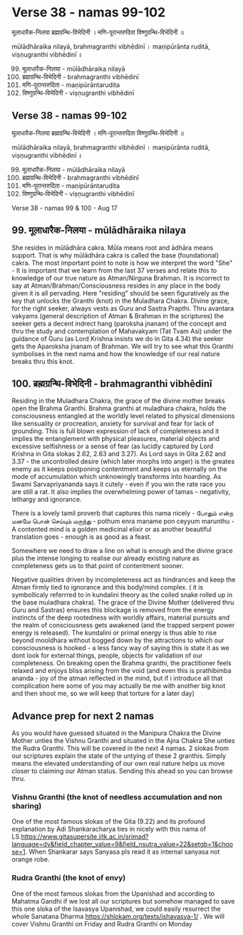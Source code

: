 # Verse 38 - namas 99-102

मूलाधारैक-निलया ब्रह्मग्रन्थि-विभेदिनी ।
मणि-पूरान्तरुदिता विष्णुग्रन्थि-विभेदिनी ॥

mūlādhāraika nilayā, brahmagranthi vibhēdinī ।
maṇipūrānta ruditā, viṣṇugranthi vibhēdinī ॥

99. मूलाधारैक-निलया - mūlādhāraika nilayā
100. ब्रह्मग्रन्थि-विभेदिनी - brahmagranthi vibhēdinī
101. मणि-पूरान्तरुदिता - maṇipūrāntarudita
102. विष्णुग्रन्थि-विभेदिनी - viṣṇugranthi vibhēdinī

## Verse 38 - namas 99-102

मूलाधारैक-निलया ब्रह्मग्रन्थि-विभेदिनी । 
मणि-पूरान्तरुदिता विष्णुग्रन्थि-विभेदिनी ॥

mūlādhāraika nilayā, brahmagranthi vibhēdinī । 
maṇipūrānta ruditā, viṣṇugranthi vibhēdinī ॥

99. मूलाधारैक-निलया - mūlādhāraika nilayā
100. ब्रह्मग्रन्थि-विभेदिनी - brahmagranthi vibhēdinī
101. मणि-पूरान्तरुदिता - maṇipūrāntarudita
102. विष्णुग्रन्थि-विभेदिनी - viṣṇugranthi vibhēdinī

Verse 38 - namas 99 & 100 - Aug 17 

## 99. मूलाधारैक-निलया - mūlādhāraika nilaya 

She resides in mūlādhāra cakra. Mūla means root and ādhāra means support. That is why mūlādhāra cakra is called the base (foundational) cakra. The most important point to note is how we interpret the word "She" - It is important that we learn from the last 37 verses and relate this to knowledge of our true nature as Atman/Nirguna Brahman. It is incorrect to say at Atman/Brahman/Consciousness resides in any place in the body given it is all pervading. Here "residing" should be seen figuratively as the key that unlocks the Granthi (knot) in the Muladhara Chakra. Divine grace, for the right seeker, always vests as Guru and Sastra Prapthi. Thru avantara vakyams (general description of Atman & Brahman in the scriptures) the seeker gets a decent indrect hang (paroksha jnanam) of the concept and thru the study and contemplation of Mahavakyam (Tat Tvam Asi) under the guidance of Guru (as Lord Krishna insists we do in Gita 4.34) the seeker gets the Aparoksha jnanam of Brahman. We will try to see what this Granthi symbolises in the next nama and how the knowledge of our real nature breaks thru this knot.

## 100. ब्रह्मग्रन्थि-विभेदिनी - brahmagranthi vibhēdinī

Residing in the Muladhara Chakra, the grace of the divine mother breaks open the Brahma Granthi. Brahma granthi at muladhara chakra, holds the consciousness entangled at the worldly level related to physical dimensions like sensuality or procreation, anxiety for survival and fear for lack of grounding. This is full blown expression of lack of completeness and it implies the entanglement with physical pleasures, material objects and excessive selfishness or a sense of fear (as lucidly captured by Lord Krishna in Gita slokas 2.62, 2.63 and 3.27). As Lord says in Gita 2.62 and 3.37 - the uncontrolled desire (which later morphs into anger) is the greates enemy as it keeps postponing contentment and keeps us eternally on the mode of accumulation which unknowingly transforms into hoarding. As Swami Sarvapriyananda says it cutely - even if you win the rate race you are still a rat. It also implies the overwhelming power of tamas – negativity, lethargy and ignorance. 

There is a lovely tamil proverb that captures this nama nicely - போதும் என்ற மனமே பொன் செய்யும் மருந்து - pothum enra maname pon ceyyum marunthu - A contented mind is a golden medicinal elixir or as another beautiful translation goes - enough is as good as a feast. 

Somewhere we need to draw a line on what is enough and the divine grace plus the intense longing to realise our already existing nature as completeness gets us to that point of contentment sooner.

Negative qualities driven by incompleteness act as hindrances and keep the Atman firmly tied to ignorance and this body/mind complex. ( it is symbollicaly referrred to in kundalini theory as the coiled snake rolled up in the base muladhara chakra). The grace of the Divine Mother (delivered thru Guru and Sastras) ensures this blockage is removed from the energy instincts of the deep rootedness with worldly affairs, material pursuits and the realm of consciousness gets awakened (and the trapped serpent power energy is released). The kundalini or primal energy is thus able to rise beyond mooldhara without bogged down by the attractions to which our consciousness is hooked - a less fancy way of saying this is state it as we dont look for external things, people, objects for validation of our completeness. On breaking open the Brahma granthi, the practitioner feels relaxed and enjoys bliss arising from the void (and even this is prathibimba ananda - joy of the atman reflected in the mind, but if i introduce all that complication here some of you may actually tie me with another big knot and then shoot me, so we will keep that torture for a later day)

## Advance prep for next 2 namas 

As you would have guessed situated in the Manipura Chakra the Divine Mother unties the Vishnu Granthi and situated in the Ajna Chakra She unties the Rudra Granthi. This will be covered in the next 4 namas. 2 slokas from our scriptures explain the state of the untying of these 2 granthis.  Simply means the elevated understanding of our own real nature helps us move closer to claiming our Atman status. Sending this ahead so you can browse thru. 

### Vishnu Granthi (the knot of needless accumulation and non sharing) 

One of the most famous slokas of the Gita (9.22) and its profound explanation by Adi Shankaracharya ties in nicely with this nama of LS.https://www.gitasupersite.iitk.ac.in/srimad?language=dv&field_chapter_value=9&field_nsutra_value=22&setgb=1&choose=1. When Shankarar says Sanyasa pls read it as internal sanyasa not orange robe.

### Rudra Granthi (the knot of envy) 

One of the most famous slokas from the Upanishad and according to Mahatma Gandhi if we lost all our scriptures but somehow managed to save this one sloka of the Isavasya Upanishad, we could easily resurrect the whole Sanatana Dharma https://shlokam.org/texts/ishavasya-1/ . We will cover Vishnu Granthi on Friday and Rudra Granthi on Monday

